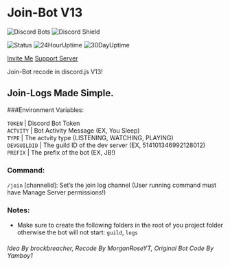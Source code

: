 # Join-Bot V13
![Discord Bots](https://top.gg/api/widget/servers/752242020864753795.svg) ![Discord Shield](https://discord.com/api/guilds/514101346992128012/widget.png?style=shield) 

![Status](https://status.brbr.xyz/api/badge/12/status) ![24HourUptime](https://status.brbr.xyz/api/badge/12/uptime/24) ![30DayUptime](https://status.brbr.xyz/api/badge/12/uptime/720?label=30&labelSuffix=d)

[Invite Me](https://discord.com/api/oauth2/authorize?client_id=752242020864753795&permissions=2147503232&scope=bot%20applications.commands)  [Support Server](https://discord.gg/SWTseD7)

Join-Bot recode in discord.js V13!
## Join-Logs Made Simple.

###Environment Variables:

`TOKEN` | Discord Bot Token<br />
`ACTVITY` | Bot Activity Message (EX, You Sleep)<br />
`TYPE` | The actvity type (LISTENING, WATCHING, PLAYING)<br />
`DEVGUILDID` | The guild ID of the dev server (EX, 514101346992128012)<br />
`PREFIX` | The prefix of the bot (EX, JB!)<br />


### Command:
`/join` [channelid]: Set’s the join log channel (User running command must have Manage Server permissions!)
  
  ### Notes:
  - Make sure to create the following folders in the root of you project folder otherwise the bot will not start: `guild`, `logs`

###### Idea By brockbreacher, Recode By MorganRoseYT, Original Bot Code By Yamboy1
